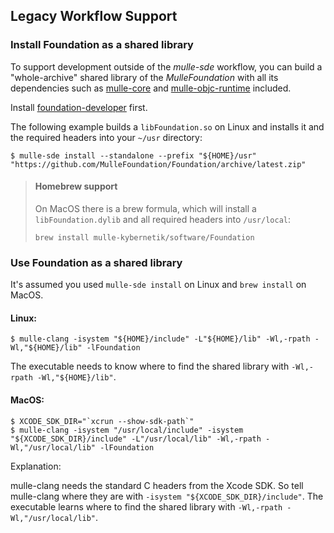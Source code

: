 ## Legacy Workflow Support

### Install Foundation as a shared library

To support development outside of the *mulle-sde* workflow, you can
build a "whole-archive" shared library of the *MulleFoundation* with all its
dependencies such as [mulle-core](//github.com/mulle-core) and
[mulle-objc-runtime](//github.com/mulle-objc-runtime) included.

Install [foundation-developer](//github.com/MulleFoundation/foundation-developer)
first.

The following example builds a `libFoundation.so` on Linux and installs it
and the required headers into your `~/usr` directory:

```
$ mulle-sde install --standalone --prefix "${HOME}/usr" "https://github.com/MulleFoundation/Foundation/archive/latest.zip"
```

> #### Homebrew support
>
> On MacOS there is a brew formula, which will install a
> `libFoundation.dylib` and all required headers into `/usr/local`:
>
> ```
> brew install mulle-kybernetik/software/Foundation
> ```


### Use Foundation as a shared library

It's assumed you used `mulle-sde install` on Linux and `brew install` on MacOS.


#### Linux:

```
$ mulle-clang -isystem "${HOME}/include" -L"${HOME}/lib" -Wl,-rpath -Wl,"${HOME}/lib" -lFoundation
```

The executable needs to know where to find the shared library with `-Wl,-rpath -Wl,"${HOME}/lib"`.


#### MacOS:

```
$ XCODE_SDK_DIR="`xcrun --show-sdk-path`"
$ mulle-clang -isystem "/usr/local/include" -isystem "${XCODE_SDK_DIR}/include" -L"/usr/local/lib" -Wl,-rpath -Wl,"/usr/local/lib" -lFoundation
```

Explanation:

mulle-clang needs the standard C headers from the Xcode SDK. So tell
mulle-clang where they are with `-isystem "${XCODE_SDK_DIR}/include"`.
The executable learns where to find the shared library with
`-Wl,-rpath -Wl,"/usr/local/lib"`.

